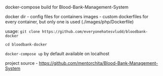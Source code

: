 docker-compose build for Blood-Bank-Management-System

docker dir - config files for containers
images - custom dockerfiles for every container, but only one is used (./images/php/Dockerfile)

usage:
```git clone https://github.com/everyonehatesvludd/bloodbank-docker```

```cd bloodbank-docker```

```docker-compose up```
by default available on localhost

project source - https://github.com/mentorchita/Blood-Bank-Management-System
